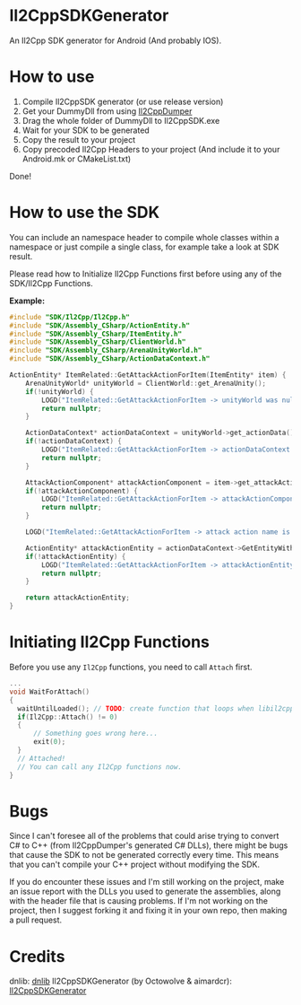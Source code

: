 # Il2CppSDKGenerator
An Il2Cpp SDK generator for Android (And probably IOS).

# How to use
1. Compile Il2CppSDK generator (or use release version)
2. Get your DummyDll from using [Il2CppDumper](https://github.com/Perfare/Il2CppDumper/)
3. Drag the whole folder of DummyDll to Il2CppSDK.exe
4. Wait for your SDK to be generated
5. Copy the result to your project
6. Copy precoded Il2Cpp Headers to your project (And include it to your Android.mk or CMakeList.txt)

Done!

# How to use the SDK
You can include an namespace header to compile whole classes within a namespace or just compile a single class, for example take a look at SDK result.

Please read how to Initialize Il2Cpp Functions first before using any of the SDK/Il2Cpp Functions.

**Example:**
```c++
#include "SDK/Il2Cpp/Il2Cpp.h"
#include "SDK/Assembly_CSharp/ActionEntity.h"
#include "SDK/Assembly_CSharp/ItemEntity.h"
#include "SDK/Assembly_CSharp/ClientWorld.h"
#include "SDK/Assembly_CSharp/ArenaUnityWorld.h"
#include "SDK/Assembly_CSharp/ActionDataContext.h"

ActionEntity* ItemRelated::GetAttackActionForItem(ItemEntity* item) {
    ArenaUnityWorld* unityWorld = ClientWorld::get_ArenaUnity();
    if(!unityWorld) {
        LOGD("ItemRelated::GetAttackActionForItem -> unityWorld was null");
        return nullptr;
    }

    ActionDataContext* actionDataContext = unityWorld->get_actionData();
    if(!actionDataContext) {
        LOGD("ItemRelated::GetAttackActionForItem -> actionDataContext was null");
        return nullptr;
    }

    AttackActionComponent* attackActionComponent = item->get_attackAction();
    if(!attackActionComponent) {
        LOGD("ItemRelated::GetAttackActionForItem -> attackActionComponent was null");
        return nullptr;
    }

    LOGD("ItemRelated::GetAttackActionForItem -> attack action name is %s", GetUTF8StringFromNETString(attackActionComponent->f_Name()).c_str());

    ActionEntity* attackActionEntity = actionDataContext->GetEntityWithBlueprintOrCreate(attackActionComponent->f_Name());
    if(!attackActionEntity) {
        LOGD("ItemRelated::GetAttackActionForItem -> attackActionEntity was null");
        return nullptr;
    }

    return attackActionEntity;
}
```
# Initiating Il2Cpp Functions
Before you use any `Il2Cpp` functions, you need to call `Attach` first.

```c++
...
void WaitForAttach()
{
  waitUntilLoaded(); // TODO: create function that loops when libil2cpp.so is not loaded yet.
  if(Il2Cpp::Attach() != 0)
  {
      // Something goes wrong here...
      exit(0);
  }
  // Attached!
  // You can call any Il2Cpp functions now.
}
```
# Bugs
Since I can't foresee all of the problems that could arise trying to convert C# to C++ (from Il2CppDumper's generated C# DLLs), there might be bugs that cause the SDK to not be generated correctly every time. This means that you can't compile your C++ project without modifying the SDK.

If you do encounter these issues and I'm still working on the project, make an issue report with the DLLs you used to generate the assemblies, along with the header file that is causing problems.
If I'm not working on the project, then I suggest forking it and fixing it in your own repo, then making a pull request.

# Credits
dnlib: [dnlib](https://github.com/0xd4d/dnlib)
Il2CppSDKGenerator (by Octowolve & aimardcr): [Il2CppSDKGenerator](https://github.com/Octowolve/Il2CppSDKGenerator/tree/master/Il2CppSDK)
